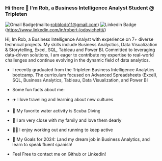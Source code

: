 ### Hi there 👋 I'm Rob, a Business Intelligence Analyst Student @ Tripleten
![Gmail Badge](https://img.shields.io/badge/robblodod11@gmail.com-D14836?style=for-the-badge&logo=gmail&logoColor=white&Link=mailto:robblodo11@gmail.com)(mailto:robblodo11@gmail.com)
![Linkedin Badge](https://img.shields.io/badge/robert-lodovichetti-0077B5?style=for-the-badge&logo=linkedin&logoColor=white&link=https://www.linkedin.com/in/robert-lodovichetti/) (https://www.linkedin.com/in/robert-lodovichetti/) <p align='left'> Hi, Im Rob, a Business Intelligence Analyst with experience on 7+ diverse technical projects. My skills include Business Analyctics, Data Visualization & Storytelling, Excel, SQL, Tableau and Power BI. Committed to leveraging data-driven solutions, I am eager to contribute my expertise to real-world challenges and continue evolving in the dynamic field of data analytics.

- I recently graduated from the Tripleten Business Intelligence Analytics bootcamp. The curriculum focused on Advanced Spreadsheets (Excel), SQL, Business Analytics, Tableau, Data Visualization, and Power BI
- Some fun facts about me:
- ✈️ I love traveling and learning about new cultures
- 🤿 My favorite water activity is Scuba Diving
- 🏡 I am very close with my family and love them dearly
- 💪🏼 I enjoy working out and running to keep active
- 🎯 My Goals for 2024: Land my dream job in Business Analytics, and learn to speak fluent spanish!

- Feel Free to contact me on Github or Linkedin!
